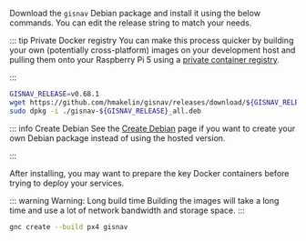 Download the `gisnav` Debian package and install it using the below commands. You can edit the release string to match your needs.

::: tip Private Docker registry
You can make this process quicker by building your own (potentially cross-platform) images on your development host and pulling them onto your Raspberry Pi 5 using a [private container registry](/deploy-with-docker-compose#private-registry).

:::

```bash
GISNAV_RELEASE=v0.68.1
wget https://github.com/hmakelin/gisnav/releases/download/${GISNAV_RELEASE}/gisnav-${GISNAV_RELEASE}_all.deb -O gisnav-${GISNAV_RELEASE}_all.deb
sudo dpkg -i ./gisnav-${GISNAV_RELEASE}_all.deb
```

::: info Create Debian
See the [Create Debian](/create-debian) page if you want to create your own Debian package instead of using the hosted version.

:::

After installing, you may want to prepare the key Docker containers before trying to deploy your services.

::: warning Warning: Long build time
Building the images will take a long time and use a lot of network bandwidth and storage space.
:::

```bash
gnc create --build px4 gisnav
```
